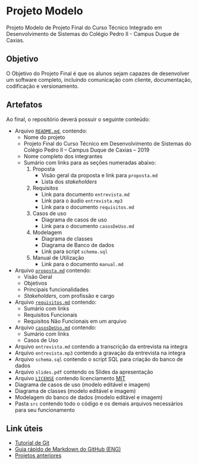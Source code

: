# Projeto Modelo

Projeto Modelo de Projeto Final do Curso Técnico Integrado em Desenvolvimento de Sistemas do Colégio Pedro II - Campus Duque de Caxias.

## Objetivo

O Objetivo do Projeto Final é que os alunos sejam capazes de desenvolver um software completo, incluindo comunicação com cliente, documentação, codificação e versionamento.

## Artefatos

Ao final, o repositório deverá possuir o seguinte conteúdo:

- Arquivo [`README.md`](README.md), contendo:
    - Nome do projeto
    - Projeto Final do Curso Técnico em Desenvolvimento de Sistemas do Colégio Pedro II – Campus Duque de Caxias – 2019
    - Nome completo dos integrantes
    - Sumário com links para as seções numeradas abaixo:
        1. Proposta
            + Visão geral da proposta e link para `proposta.md`
            + Lista dos *stakeholders*
        3. Requisitos
            + Link para documento `entrevista.md`
            + Link para o áudio `entrevista.mp3`
            + Link para o documento `requisitos.md`
        4. Casos de uso
            + Diagrama de casos de uso
            + Link para o documento `casosDeUso.md`
        5. Modelagem
            + Diagrama de classes
            + Diagrama de Banco de dados
            + Link para script `schema.sql`
        6. Manual de Utilização
            + Link para o documento `manual.md`
- Arquivo [`proposta.md`](proposta.md) contendo:
    + Visão Geral
    + Objetivos
    + Principais funcionalidades
    + *Stakeholders*, com profissão e cargo
- Arquivo [`requisitos.md`](requisitos.md) contendo:
    + Sumário com links
    + Requisitos Funcionais
    + Requisitos Não Funcionais em um arquivo
- Arquivo [`casosDeUso.md`](casosDeUso.md) contendo:
    + Sumário com links
    + Casos de Uso
- Arquivo `entrevista.md` contendo a transcrição da entrevista na integra
- Arquivo `entrevista.mp3` contendo a gravação da entrevista na integra
- Arquivo `schema.sql` contendo o script SQL para criação do banco de dados
- Arquivo `slides.pdf` contendo os Slides da apresentação
- Arquivo [`LICENSE`](LICENSE) contendo licenciamento [MIT](https://choosealicense.com/licenses/mit/)
- Diagrama de casos de uso (modelo editável e imagem)
- Diagrama de classes (modelo editável e imagem)
- Modelagem do banco de dados (modelo editável e imagem)
- Pasta `src` contendo todo o código e os demais arquivos necessários para seu funcionamento 

## Link úteis

- [Tutorial de Git](https://github.com/ygorcanalli/git-basics)
- [Guia rápido de Markdown do GitHub (ENG)](https://guides.github.com/features/mastering-markdown/)
- [Projetos anteriores](https://github.com/cp2-dc-info-projeto-final)

